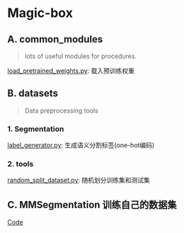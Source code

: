 # Magic-box

## A. common_modules
> lots of useful modules for procedures.

[load_pretrained_weights.py](./common_modules/load_pretrained_weights.py): 载入预训练权重

## B. datasets
> Data preprocessing tools

### 1. Segmentation

[label_generator.py](./datasets/Segmentation/label_generator.py): 生成语义分割标签(one-hot编码)

### 2. tools

[random_split_dataset.py](./datasets/tools/random_split_dataset.py): 随机划分训练集和测试集

## C. MMSegmentation 训练自己的数据集

[Code](./MMSegmentation/)